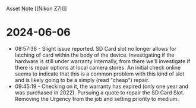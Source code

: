 Asset Note [[Nikon Z7II]]
# 2024-06-06
- 08:57:38 - Slight issue reported. SD Card slot no longer allows for latching of card within the body of the device. Investigating if the hardware is still under warranty internally, from there we'll investigate if there is repair options at local camera stores. An initial check online seems to indicate that this is a common problem with this kind of slot and is likely going to be a simply (read "cheap") repair.
- 09:45:19 - Checking on it, the warranty has expired (only one year and was purchased in 2022). Pursuing a quote to repair the SD Card Slot. Removing the Urgency from the job and setting priority to medium.